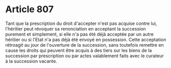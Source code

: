 # Article 807

Tant que la prescription du droit d'accepter n'est pas acquise contre lui, l'héritier peut révoquer sa renonciation en acceptant la succession purement et simplement, si elle n'a pas été déjà acceptée par un autre héritier ou si l'Etat n'a pas déjà été envoyé en possession.   Cette acceptation rétroagit au jour de l'ouverture de la succession, sans toutefois remettre en cause les droits qui peuvent être acquis à des tiers sur les biens de la succession par prescription ou par actes valablement faits avec le curateur à la succession vacante.